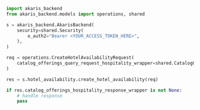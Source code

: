 <!-- Start SDK Example Usage [usage] -->
```python
import akaris_backend
from akaris_backend.models import operations, shared

s = akaris_backend.AkarisBackend(
    security=shared.Security(
        o_auth2="Bearer <YOUR_ACCESS_TOKEN_HERE>",
    ),
)

req = operations.CreateHotelAvailabilityRequest(
    catalog_offerings_query_request_hospitality_wrapper=shared.CatalogOfferingsQueryRequestHospitalityWrapper(),
)

res = s.hotel_availability.create_hotel_availability(req)

if res.catalog_offerings_hospitality_response_wrapper is not None:
    # handle response
    pass

```
<!-- End SDK Example Usage [usage] -->